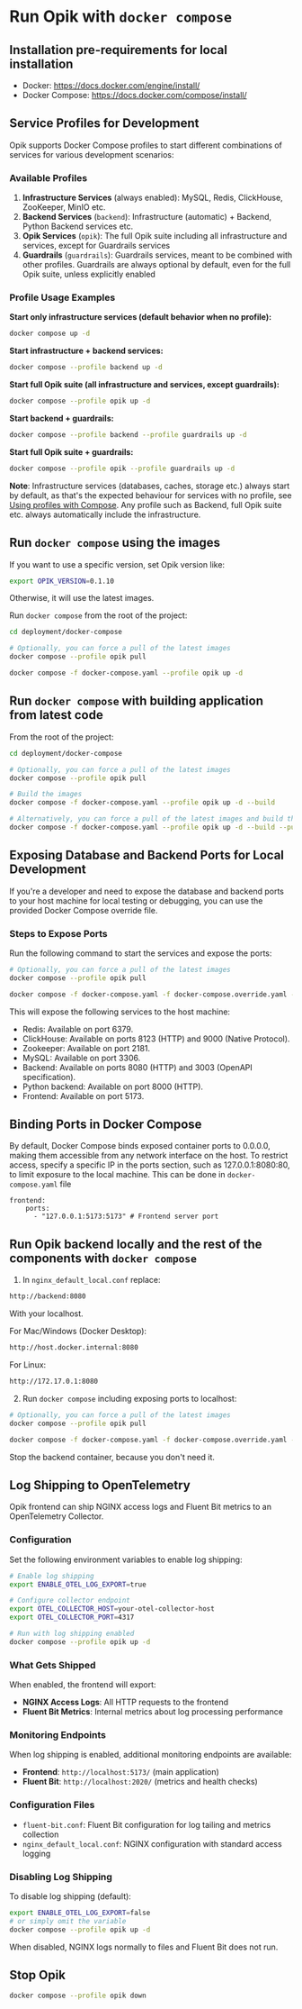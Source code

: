 # Run Opik with `docker compose`

## Installation pre-requirements for local installation

- Docker: https://docs.docker.com/engine/install/
- Docker Compose: https://docs.docker.com/compose/install/

## Service Profiles for Development

Opik supports Docker Compose profiles to start different combinations of services for various development scenarios:

### Available Profiles

1. **Infrastructure Services** (always enabled): MySQL, Redis, ClickHouse, ZooKeeper, MinIO etc.
2. **Backend Services** (`backend`): Infrastructure (automatic) + Backend, Python Backend services etc. 
3. **Opik Services** (`opik`): The full Opik suite including all infrastructure and services, except for Guardrails services
4. **Guardrails** (`guardrails`): Guardrails services, meant to be combined with other profiles. Guardrails are always optional by default, even for the full Opik suite, unless explicitly enabled

### Profile Usage Examples

**Start only infrastructure services (default behavior when no profile):**
```bash
docker compose up -d
```

**Start infrastructure + backend services:**
```bash
docker compose --profile backend up -d
```

**Start full Opik suite (all infrastructure and services, except guardrails):**
```bash
docker compose --profile opik up -d
```

**Start backend + guardrails:**
```bash
docker compose --profile backend --profile guardrails up -d
```

**Start full Opik suite + guardrails:**
```bash
docker compose --profile opik --profile guardrails up -d
```

**Note**: Infrastructure services (databases, caches, storage etc.) always start by default, as that's the expected behaviour for services with no profile, see [Using profiles with Compose](https://docs.docker.com/compose/how-tos/profiles/). Any profile such as Backend, full Opik suite etc. always automatically include the infrastructure.

## Run `docker compose` using the images

If you want to use a specific version, set Opik version like:

```bash
export OPIK_VERSION=0.1.10
```

Otherwise, it will use the latest images.

Run `docker compose` from the root of the project:

```bash
cd deployment/docker-compose

# Optionally, you can force a pull of the latest images
docker compose --profile opik pull

docker compose -f docker-compose.yaml --profile opik up -d
```

## Run `docker compose` with building application from latest code

From the root of the project:
```bash
cd deployment/docker-compose

# Optionally, you can force a pull of the latest images
docker compose --profile opik pull

# Build the images
docker compose -f docker-compose.yaml --profile opik up -d --build

# Alternatively, you can force a pull of the latest images and build the images
docker compose -f docker-compose.yaml --profile opik up -d --build --pull always
```

## Exposing Database and Backend Ports for Local Development

If you're a developer and need to expose the database and backend ports to your host machine for local testing or
debugging, you can use the provided Docker Compose override file.

### Steps to Expose Ports

Run the following command to start the services and expose the ports:

```bash
# Optionally, you can force a pull of the latest images
docker compose --profile opik pull

docker compose -f docker-compose.yaml -f docker-compose.override.yaml --profile opik up -d
```

This will expose the following services to the host machine:

- Redis: Available on port 6379.
- ClickHouse: Available on ports 8123 (HTTP) and 9000 (Native Protocol).
- Zookeeper:  Available on port 2181.
- MySQL: Available on port 3306.
- Backend: Available on ports 8080 (HTTP) and 3003 (OpenAPI specification).
- Python backend: Available on port 8000 (HTTP).
- Frontend: Available on port 5173.

## Binding Ports in Docker Compose
By default, Docker Compose binds exposed container ports to 0.0.0.0, making them accessible from any network interface on the host. To restrict access, specify a specific IP in the ports section, such as 127.0.0.1:8080:80, to limit exposure to the local machine.
This can be done in `docker-compose.yaml` file
```
frontend:
    ports:
      - "127.0.0.1:5173:5173" # Frontend server port

```

## Run Opik backend locally and the rest of the components with `docker compose`

1. In `nginx_default_local.conf` replace:

```bash
http://backend:8080
```

With your localhost.

For Mac/Windows (Docker Desktop):

```bash
http://host.docker.internal:8080
```

For Linux:

```bash
http://172.17.0.1:8080
```

2. Run `docker compose` including exposing ports to localhost:

```bash
# Optionally, you can force a pull of the latest images
docker compose --profile opik pull

docker compose -f docker-compose.yaml -f docker-compose.override.yaml --profile opik up -d
```

Stop the backend container, because you don't need it.

## Log Shipping to OpenTelemetry

Opik frontend can ship NGINX access logs and Fluent Bit metrics to an OpenTelemetry Collector.

### Configuration

Set the following environment variables to enable log shipping:

```bash
# Enable log shipping
export ENABLE_OTEL_LOG_EXPORT=true

# Configure collector endpoint
export OTEL_COLLECTOR_HOST=your-otel-collector-host
export OTEL_COLLECTOR_PORT=4317

# Run with log shipping enabled
docker compose --profile opik up -d
```

### What Gets Shipped

When enabled, the frontend will export:

- **NGINX Access Logs**: All HTTP requests to the frontend
- **Fluent Bit Metrics**: Internal metrics about log processing performance

### Monitoring Endpoints

When log shipping is enabled, additional monitoring endpoints are available:

- **Frontend**: `http://localhost:5173/` (main application)
- **Fluent Bit**: `http://localhost:2020/` (metrics and health checks)

### Configuration Files

- `fluent-bit.conf`: Fluent Bit configuration for log tailing and metrics collection
- `nginx_default_local.conf`: NGINX configuration with standard access logging

### Disabling Log Shipping

To disable log shipping (default):

```bash
export ENABLE_OTEL_LOG_EXPORT=false
# or simply omit the variable
docker compose --profile opik up -d
```

When disabled, NGINX logs normally to files and Fluent Bit does not run.

## Stop Opik

```bash
docker compose --profile opik down
```
